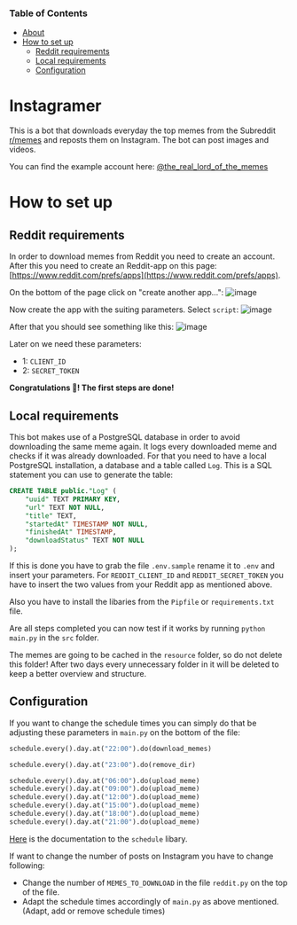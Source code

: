 ### Table of Contents
- [About](#instagramer)
- [How to set up](#how-to-set-up)
  * [Reddit requirements](#reddit-requirements)
  * [Local requirements](#local-requirements)
  * [Configuration](#configuration)

# Instagramer

This is a bot that downloads everyday the top memes from the Subreddit [r/memes](https://www.reddit.com/r/memes) and reposts them on Instagram.
The bot can post images and videos.

You can find the example account here: [@the_real_lord_of_the_memes](https://www.instagram.com/the_real_lord_of_the_memes/?igshid=YmMyMTA2M2Y%3D)

# How to set up

## Reddit requirements

In order to download memes from Reddit you need to create an account. After this you need to create an Reddit-app on this page: [https://www.reddit.com/prefs/apps](https://www.reddit.com/prefs/apps).

On the bottom of the page click on "create another app...":
![image](https://user-images.githubusercontent.com/80044581/179350207-67df4943-9567-4bde-b56b-ac149aa5b03e.png)

Now create the app with the suiting parameters. Select `script`:
![image](https://user-images.githubusercontent.com/80044581/179350513-9c782455-3606-4f9e-a040-9a32c97efba5.png)

After that you should see something like this:
![image](https://user-images.githubusercontent.com/80044581/179350629-39ddaed6-680d-4552-b328-0d2c89d93129.png)

Later on we need these parameters:
- 1: `CLIENT_ID`
- 2: `SECRET_TOKEN`


**Congratulations :tada:! The first steps are done!**

## Local requirements

This bot makes use of a PostgreSQL database in order to avoid downloading the same meme again. It logs every downloaded meme and checks if it was already downloaded.
For that you need to have a local PostgreSQL installation, a database and a table called `Log`. This is a SQL statement you can use to generate the table:
```sql
CREATE TABLE public."Log" (
	"uuid" TEXT PRIMARY KEY,
	"url" TEXT NOT NULL,
	"title" TEXT,
	"startedAt" TIMESTAMP NOT NULL,
	"finishedAt" TIMESTAMP,
	"downloadStatus" TEXT NOT NULL
);
```

If this is done you have to grab the file `.env.sample` rename it to `.env` and insert your parameters. For `REDDIT_CLIENT_ID` and `REDDIT_SECRET_TOKEN` you have to insert the two values from your Reddit app as mentioned above.

Also you have to install the libaries from the `Pipfile` or `requirements.txt` file.

Are all steps completed you can now test if it works by running `python main.py` in the `src` folder.

The memes are going to be cached in the `resource` folder, so do not delete this folder! After two days every unnecessary folder in it will be deleted to keep a better overview and structure.

## Configuration

If you want to change the schedule times you can simply do that be adjusting these parameters in `main.py` on the bottom of the file:
```python
schedule.every().day.at("22:00").do(download_memes)

schedule.every().day.at("23:00").do(remove_dir)

schedule.every().day.at("06:00").do(upload_meme)
schedule.every().day.at("09:00").do(upload_meme)
schedule.every().day.at("12:00").do(upload_meme)
schedule.every().day.at("15:00").do(upload_meme)
schedule.every().day.at("18:00").do(upload_meme)
schedule.every().day.at("21:00").do(upload_meme)
```
[Here](https://schedule.readthedocs.io/en/stable/) is the documentation to the `schedule` libary.

If want to change the number of posts on Instagram you have to change following:
- Change the number of `MEMES_TO_DOWNLOAD` in the file `reddit.py` on the top of the file.
- Adapt the schedule times accordingly of `main.py` as above mentioned. (Adapt, add or remove schedule times)
